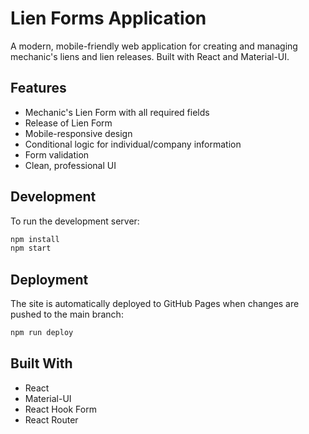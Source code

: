 # Lien Forms Application

A modern, mobile-friendly web application for creating and managing mechanic's liens and lien releases. Built with React and Material-UI.

## Features

- Mechanic's Lien Form with all required fields
- Release of Lien Form
- Mobile-responsive design
- Conditional logic for individual/company information
- Form validation
- Clean, professional UI

## Development

To run the development server:

```bash
npm install
npm start
```

## Deployment

The site is automatically deployed to GitHub Pages when changes are pushed to the main branch:

```bash
npm run deploy
```

## Built With

- React
- Material-UI
- React Hook Form
- React Router
